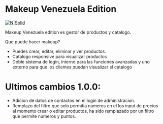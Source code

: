 # Makeup Venezuela Edition

[![N|Solid](https://makeupvzlaedition.com.ve/image/logo.png)](https://nodesource.com/products/nsolid)

Makeup Venezuela edition es gestor de productos y catalogo.

Que puede hacer makeup?

   - Puedes crear, editar, eliminar y ver productos.
   - Catalogo responsive para visualizar productos
   - Doble sistema de login, interno para las funciones avanzadas y uno externo para que los clientes puedan visualizar el catalogo

# Ultimos cambios 1.0.0:

   - Adicion de datos de contactos en el login de administracion.
   - Remplazo del filtro que solo permitia numeros en el los input de precios al momento crear o editar productos, ha sido remplazado por un filtro que permite numeros y puntos.

  

